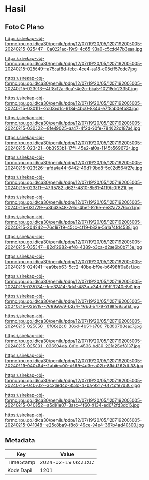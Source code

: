 # Hasil

## Foto C Plano

https://sirekap-obj-formc.kpu.go.id/ca30/pemilu/pdpr/12/07/19/20/05/1207192005005-20240215-025447--0a0221ac-19c9-4c65-93a0-c5cdd47b3eaa.jpg

https://sirekap-obj-formc.kpu.go.id/ca30/pemilu/pdpr/12/07/19/20/05/1207192005005-20240215-025649--a75caf8d-febc-4ce4-aa18-c05cff57cdc7.jpg

https://sirekap-obj-formc.kpu.go.id/ca30/pemilu/pdpr/12/07/19/20/05/1207192005005-20240215-023013--4ff8c12a-6ca1-4e2c-bba5-10218dc23350.jpg

https://sirekap-obj-formc.kpu.go.id/ca30/pemilu/pdpr/12/07/19/20/05/1207192005005-20240215-030111--2c03ed1c-918d-4bc0-884d-e7f8bb0efb83.jpg

https://sirekap-obj-formc.kpu.go.id/ca30/pemilu/pdpr/12/07/19/20/05/1207192005005-20240215-030322--8fe49025-aa47-4f2d-90fe-784022c187a4.jpg

https://sirekap-obj-formc.kpu.go.id/ca30/pemilu/pdpr/12/07/19/20/05/1207192005005-20240215-023421--0b3953b1-17f4-45e2-af0a-1145b5696724.jpg

https://sirekap-obj-formc.kpu.go.id/ca30/pemilu/pdpr/12/07/19/20/05/1207192005005-20240215-023526--afda4a44-6442-49d1-9bd8-5c02d564f27e.jpg

https://sirekap-obj-formc.kpu.go.id/ca30/pemilu/pdpr/12/07/19/20/05/1207192005005-20240215-023811--47ff5782-d627-4810-8b61-4119fc0f621f.jpg

https://sirekap-obj-formc.kpu.go.id/ca30/pemilu/pdpr/12/07/19/20/05/1207192005005-20240215-031729--a3bd3e48-2e1c-4bef-826e-ee82a7376ccd.jpg

https://sirekap-obj-formc.kpu.go.id/ca30/pemilu/pdpr/12/07/19/20/05/1207192005005-20240215-204942--76c197f9-45cc-4f19-b32e-5a1a74fd4538.jpg

https://sirekap-obj-formc.kpu.go.id/ca30/pemilu/pdpr/12/07/19/20/05/1207192005005-20240215-035347--82d12982-ef48-4389-b3ca-d2ae6b0b715e.jpg

https://sirekap-obj-formc.kpu.go.id/ca30/pemilu/pdpr/12/07/19/20/05/1207192005005-20240215-024941--ea9beb63-5cc2-40be-bf9e-b6498ff0a8ef.jpg

https://sirekap-obj-formc.kpu.go.id/ca30/pemilu/pdpr/12/07/19/20/05/1207192005005-20240215-035734--fee32414-3da1-483a-a34d-99f93240e8d1.jpg

https://sirekap-obj-formc.kpu.go.id/ca30/pemilu/pdpr/12/07/19/20/05/1207192005005-20240215-025515--7669a9c9-b2a4-46bd-b476-3f69fe6aafbf.jpg

https://sirekap-obj-formc.kpu.go.id/ca30/pemilu/pdpr/12/07/19/20/05/1207192005005-20240215-025658--0f08e2c0-36bd-4b51-a786-7b306788eac7.jpg

https://sirekap-obj-formc.kpu.go.id/ca30/pemilu/pdpr/12/07/19/20/05/1207192005005-20240215-025801--036504da-8d1e-4536-bd30-221d25df3137.jpg

https://sirekap-obj-formc.kpu.go.id/ca30/pemilu/pdpr/12/07/19/20/05/1207192005005-20240215-040454--2ab9ec00-d669-4d3e-a02b-85dd262dff33.jpg

https://sirekap-obj-formc.kpu.go.id/ca30/pemilu/pdpr/12/07/19/20/05/1207192005005-20240215-040702--3c2ded4c-853c-47ba-9217-6f74cfe7d307.jpg

https://sirekap-obj-formc.kpu.go.id/ca30/pemilu/pdpr/12/07/19/20/05/1207192005005-20240215-040852--a5d81e07-3aac-4f60-9134-ed072fd3dc16.jpg

https://sirekap-obj-formc.kpu.go.id/ca30/pemilu/pdpr/12/07/19/20/05/1207192005005-20240215-041048--e25d8ba9-f8c8-49ce-94e4-367b4ad40800.jpg


## Metadata

| Key        | Value               |
| ---------- | ------------------- |
| Time Stamp | 2024-02-19 06:21:02 |
| Kode Dapil | 1201                |



